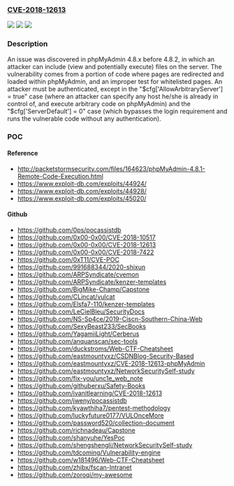 ### [CVE-2018-12613](https://cve.mitre.org/cgi-bin/cvename.cgi?name=CVE-2018-12613)
![](https://img.shields.io/static/v1?label=Product&message=n%2Fa&color=blue)
![](https://img.shields.io/static/v1?label=Version&message=n%2Fa&color=blue)
![](https://img.shields.io/static/v1?label=Vulnerability&message=n%2Fa&color=brighgreen)

### Description

An issue was discovered in phpMyAdmin 4.8.x before 4.8.2, in which an attacker can include (view and potentially execute) files on the server. The vulnerability comes from a portion of code where pages are redirected and loaded within phpMyAdmin, and an improper test for whitelisted pages. An attacker must be authenticated, except in the "$cfg['AllowArbitraryServer'] = true" case (where an attacker can specify any host he/she is already in control of, and execute arbitrary code on phpMyAdmin) and the "$cfg['ServerDefault'] = 0" case (which bypasses the login requirement and runs the vulnerable code without any authentication).

### POC

#### Reference
- http://packetstormsecurity.com/files/164623/phpMyAdmin-4.8.1-Remote-Code-Execution.html
- https://www.exploit-db.com/exploits/44924/
- https://www.exploit-db.com/exploits/44928/
- https://www.exploit-db.com/exploits/45020/

#### Github
- https://github.com/0ps/pocassistdb
- https://github.com/0x00-0x00/CVE-2018-10517
- https://github.com/0x00-0x00/CVE-2018-12613
- https://github.com/0x00-0x00/CVE-2018-7422
- https://github.com/0xT11/CVE-POC
- https://github.com/991688344/2020-shixun
- https://github.com/ARPSyndicate/cvemon
- https://github.com/ARPSyndicate/kenzer-templates
- https://github.com/BigMike-Champ/Capstone
- https://github.com/CLincat/vulcat
- https://github.com/Elsfa7-110/kenzer-templates
- https://github.com/LeCielBleu/SecurityDocs
- https://github.com/NS-Sp4ce/2019-Ciscn-Southern-China-Web
- https://github.com/SexyBeast233/SecBooks
- https://github.com/YagamiiLight/Cerberus
- https://github.com/anquanscan/sec-tools
- https://github.com/duckstroms/Web-CTF-Cheatsheet
- https://github.com/eastmountyxz/CSDNBlog-Security-Based
- https://github.com/eastmountyxz/CVE-2018-12613-phpMyAdmin
- https://github.com/eastmountyxz/NetworkSecuritySelf-study
- https://github.com/fix-you/unc1e_web_note
- https://github.com/githuberxu/Safety-Books
- https://github.com/ivanitlearning/CVE-2018-12613
- https://github.com/jweny/pocassistdb
- https://github.com/kyawthiha7/pentest-methodology
- https://github.com/luckyfuture0177/VULOnceMore
- https://github.com/password520/collection-document
- https://github.com/richnadeau/Capstone
- https://github.com/shanyuhe/YesPoc
- https://github.com/shengshengli/NetworkSecuritySelf-study
- https://github.com/tdcoming/Vulnerability-engine
- https://github.com/w181496/Web-CTF-Cheatsheet
- https://github.com/zhibx/fscan-Intranet
- https://github.com/zoroqi/my-awesome


